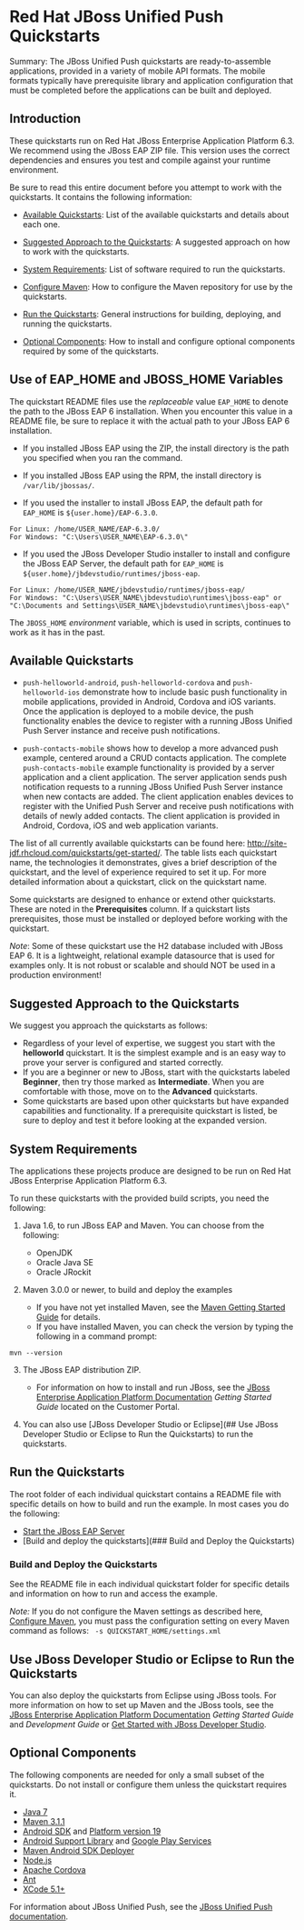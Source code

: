 Red Hat JBoss Unified Push Quickstarts
===========================================================
Summary: The JBoss Unified Push quickstarts are ready-to-assemble applications, provided in a variety of mobile API formats. The mobile formats typically have prerequisite library and application configuration that must be completed before the applications can be built and deployed.    

## Introduction

These quickstarts run on Red Hat JBoss Enterprise Application Platform 6.3. We recommend using the JBoss EAP ZIP file. This version uses the correct dependencies and ensures you test and compile against your runtime environment. 

Be sure to read this entire document before you attempt to work with the quickstarts. It contains the following information:

* [Available Quickstarts](#available-quickstarts): List of the available quickstarts and details about each one.

* [Suggested Approach to the Quickstarts](#suggested-approach-to-the-quickstarts): A suggested approach on how to work with the quickstarts.

* [System Requirements](#system-requirements): List of software required to run the quickstarts.

* [Configure Maven](https://github.com/jboss-developer/jboss-developer-shared-resources/blob/master/guides/CONFIGURE_MAVEN.md#configure-maven-to-build-and-deploy-the-quickstarts): How to configure the Maven repository for use by the quickstarts.

* [Run the Quickstarts](#run-the-quickstarts): General instructions for building, deploying, and running the quickstarts.

* [Optional Components](#optional-components): How to install and configure optional components required by some of the quickstarts.


## Use of EAP_HOME and JBOSS_HOME Variables

The quickstart README files use the *replaceable* value `EAP_HOME` to denote the path to the JBoss EAP 6 installation. When you encounter this value in a README file, be sure to replace it with the actual path to your JBoss EAP 6 installation. 

* If you installed JBoss EAP using the ZIP, the install directory is the path you specified when you ran the command.

* If you installed JBoss EAP using the RPM, the install directory is `/var/lib/jbossas/`.

* If you used the installer to install JBoss EAP, the default path for `EAP_HOME` is `${user.home}/EAP-6.3.0`.  
```
For Linux: /home/USER_NAME/EAP-6.3.0/
For Windows: "C:\Users\USER_NAME\EAP-6.3.0\"
```
* If you used the JBoss Developer Studio installer to install and configure the JBoss EAP Server, the default path for `EAP_HOME` is `${user.home}/jbdevstudio/runtimes/jboss-eap`.  
```
For Linux: /home/USER_NAME/jbdevstudio/runtimes/jboss-eap/
For Windows: "C:\Users\USER_NAME\jbdevstudio\runtimes\jboss-eap" or "C:\Documents and Settings\USER_NAME\jbdevstudio\runtimes\jboss-eap\" 
```
The `JBOSS_HOME` *environment* variable, which is used in scripts, continues to work as it has in the past.


## Available Quickstarts

* `push-helloworld-android`, `push-helloworld-cordova` and `push-helloworld-ios` demonstrate how to include basic push functionality in mobile applications, provided in Android, Cordova and iOS variants. Once the application is deployed to a mobile device, the push functionality enables the device to register with a running JBoss Unified Push Server instance and receive push notifications.

* `push-contacts-mobile` shows how to develop a more advanced push example, centered around a CRUD contacts application. The complete `push-contacts-mobile` example functionality is provided by a server application and a client application. The server application sends push notification requests to a running JBoss Unified Push Server instance when new contacts are added. The client application enables devices to register with the Unified Push Server and receive push notifications with details of newly added contacts. The client application is provided in Android, Cordova, iOS and web application variants.

The list of all currently available quickstarts can be found here: <http://site-jdf.rhcloud.com/quickstarts/get-started/>. The table lists each quickstart name, the technologies it demonstrates, gives a brief description of the quickstart, and the level of experience required to set it up. For more detailed information about a quickstart, click on the quickstart name.

Some quickstarts are designed to enhance or extend other quickstarts. These are noted in the **Prerequisites** column. If a quickstart lists prerequisites, those must be installed or deployed before working with the quickstart.

_Note_: Some of these quickstart use the H2 database included with JBoss EAP 6. It is a lightweight, relational example datasource that is used for examples only. It is not robust or scalable and should NOT be used in a production environment!


## Suggested Approach to the Quickstarts

We suggest you approach the quickstarts as follows:

* Regardless of your level of expertise, we suggest you start with the **helloworld** quickstart. It is the simplest example and is an easy way to prove your server is configured and started correctly.
* If you are a beginner or new to JBoss, start with the quickstarts labeled **Beginner**, then try those marked as **Intermediate**. When you are comfortable with those, move on to the **Advanced** quickstarts.
* Some quickstarts are based upon other quickstarts but have expanded capabilities and functionality. If a prerequisite quickstart is listed, be sure to deploy and test it before looking at the expanded version.


## System Requirements

The applications these projects produce are designed to be run on Red Hat JBoss Enterprise Application Platform 6.3. 

To run these quickstarts with the provided build scripts, you need the following:

1. Java 1.6, to run JBoss EAP and Maven. You can choose from the following:
    * OpenJDK
    * Oracle Java SE
    * Oracle JRockit

2. Maven 3.0.0 or newer, to build and deploy the examples
    * If you have not yet installed Maven, see the [Maven Getting Started Guide](http://maven.apache.org/guides/getting-started/index.html) for details.
    * If you have installed Maven, you can check the version by typing the following in a command prompt:
```
mvn --version 
```
3. The JBoss EAP distribution ZIP.
    * For information on how to install and run JBoss, see the [JBoss Enterprise Application Platform Documentation](https://access.redhat.com/documentation/en-US/JBoss_Enterprise_Application_Platform/) _Getting Started Guide_ located on the Customer Portal.

4. You can also use [JBoss Developer Studio or Eclipse](## Use JBoss Developer Studio or Eclipse to Run the Quickstarts) to run the quickstarts. 


## Run the Quickstarts

The root folder of each individual quickstart contains a README file with specific details on how to build and run the example. In most cases you do the following:

* [Start the JBoss EAP Server](https://github.com/jboss-developer/jboss-developer-shared-resources/blob/master/guides/START_JBOSS_EAP.md#start-the-jboss-eap-server)
* [Build and deploy the quickstarts](### Build and Deploy the Quickstarts)

           
### Build and Deploy the Quickstarts

See the README file in each individual quickstart folder for specific details and information on how to run and access the example. 

_Note:_ If you do not configure the Maven settings as described here, [Configure Maven](https://github.com/jboss-developer/jboss-developer-shared-resources/blob/master/guides/CONFIGURE_MAVEN.md#configure-maven-to-build-and-deploy-the-quickstarts), you must pass the configuration setting on every Maven command as follows: ` -s QUICKSTART_HOME/settings.xml`



## Use JBoss Developer Studio or Eclipse to Run the Quickstarts

You can also deploy the quickstarts from Eclipse using JBoss tools. For more information on how to set up Maven and the JBoss tools, see the [JBoss Enterprise Application Platform Documentation](https://access.redhat.com/documentation/en-US/JBoss_Enterprise_Application_Platform/) _Getting Started Guide_ and _Development Guide_ or [Get Started with JBoss Developer Studio](http://www.jboss.org/products/devstudio/get-started/ "Get Started with JBoss Developer Studio").


## Optional Components

The following components are needed for only a small subset of the quickstarts. Do not install or configure them unless the quickstart requires it.

* [Java 7](http://www.oracle.com/technetwork/java/javase/downloads/index.html)
* [Maven 3.1.1](http://maven.apache.org)
* [Android SDK](https://developer.android.com/sdk/index.html) and [Platform version 19](http://developer.android.com/tools/revisions/platforms.html)
* [Android Support Library](http://developer.android.com/tools/support-library/index.html) and [Google Play Services](http://developer.android.com/google/play-services/index.html)
* [Maven Android SDK Deployer](https://github.com/mosabua/maven-android-sdk-deployer)
* [Node.js](http://nodejs.org/download/)
* [Apache Cordova](http://cordova.apache.org/)
* [Ant](http://ant.apache.org/manual/install.html)
* [XCode 5.1+](https://developer.apple.com/xcode/)



For information about JBoss Unified Push, see the [JBoss Unified Push documentation](https://access.redhat.com/documentation/en-US/Red_Hat_JBoss_Unified_Push/).



